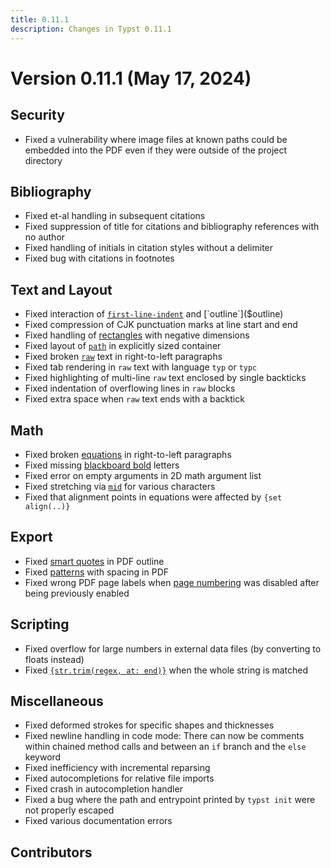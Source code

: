 ```yaml
---
title: 0.11.1
description: Changes in Typst 0.11.1
---
```


# Version 0.11.1 (May 17, 2024)

## Security
- Fixed a vulnerability where image files at known paths could be embedded into
  the PDF even if they were outside of the project directory

## Bibliography
- Fixed et-al handling in subsequent citations
- Fixed suppression of title for citations and bibliography references with no
  author
- Fixed handling of initials in citation styles without a delimiter
- Fixed bug with citations in footnotes

## Text and Layout
- Fixed interaction of [`first-line-indent`]($par.first-line-indent) and
  [`outline`]($outline)
- Fixed compression of CJK punctuation marks at line start and end
- Fixed handling of [rectangles]($rect) with negative dimensions
- Fixed layout of [`path`]($path) in explicitly sized container
- Fixed broken [`raw`]($raw) text in right-to-left paragraphs
- Fixed tab rendering in `raw` text with language `typ` or `typc`
- Fixed highlighting of multi-line `raw` text enclosed by single backticks
- Fixed indentation of overflowing lines in `raw` blocks
- Fixed extra space when `raw` text ends with a backtick

## Math
- Fixed broken [equations]($math.equation) in right-to-left paragraphs
- Fixed missing [blackboard bold]($math.bb) letters
- Fixed error on empty arguments in 2D math argument list
- Fixed stretching via [`mid`]($math.mid) for various characters
- Fixed that alignment points in equations were affected by `{set align(..)}`

## Export
- Fixed [smart quotes]($smartquote) in PDF outline
- Fixed [patterns]($tiling) with spacing in PDF
- Fixed wrong PDF page labels when [page numbering]($page.numbering) was
  disabled after being previously enabled

## Scripting
- Fixed overflow for large numbers in external data files (by converting to
  floats instead)
- Fixed [`{str.trim(regex, at: end)}`]($str.trim) when the whole string is
  matched

## Miscellaneous
- Fixed deformed strokes for specific shapes and thicknesses
- Fixed newline handling in code mode: There can now be comments within chained
  method calls and between an `if` branch and the `else` keyword
- Fixed inefficiency with incremental reparsing
- Fixed autocompletions for relative file imports
- Fixed crash in autocompletion handler
- Fixed a bug where the path and entrypoint printed by `typst init` were not
  properly escaped
- Fixed various documentation errors

## Contributors
<contributors from="v0.11.0" to="v0.11.1" />
